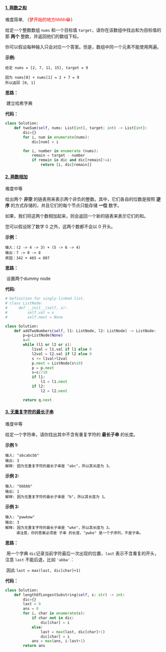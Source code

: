 

#### [1. 两数之和](https://leetcode-cn.com/problems/two-sum/)

难度简单, （<font color="red">梦开始的地方hhhh😂</font>）

给定一个整数数组 `nums` 和一个目标值 `target`，请你在该数组中找出和为目标值的那 **两个** 整数，并返回他们的数组下标。

你可以假设每种输入只会对应一个答案。但是，数组中同一个元素不能使用两遍。

 

**示例:**

```
给定 nums = [2, 7, 11, 15], target = 9

因为 nums[0] + nums[1] = 2 + 7 = 9
所以返回 [0, 1]
```

**思路：**

​	建立哈希字典

**代码：**

```python
class Solution:
    def twoSum(self, nums: List[int], target: int) -> List[int]:
        dic={}
        for i, num in enumerate(nums):
            dic[num] = i

        for i, number in enumerate (nums):
            remain = target - number
            if remain in dic and dic[remain]!=i:
                return [i, dic[remain]]
```



#### [2. 两数相加](https://leetcode-cn.com/problems/add-two-numbers/)

难度中等

给出两个 **非空** 的链表用来表示两个非负的整数。其中，它们各自的位数是按照 **逆序** 的方式存储的，并且它们的每个节点只能存储 **一位** 数字。

如果，我们将这两个数相加起来，则会返回一个新的链表来表示它们的和。

您可以假设除了数字 0 之外，这两个数都不会以 0 开头。

**示例：**

```
输入：(2 -> 4 -> 3) + (5 -> 6 -> 4)
输出：7 -> 0 -> 8
原因：342 + 465 = 807
```



**思路：**

​	设置两个dummy node

**代码:**

```python
# Definition for singly-linked list.
# class ListNode:
#     def __init__(self, x):
#         self.val = x
#         self.next = None

class Solution:
    def addTwoNumbers(self, l1: ListNode, l2: ListNode) -> ListNode:
        p=q=ListNode(None)
        s=0
        while (l1 or l2 or s):
            l1val = l1.val if l1 else 0 
            l2val = l2.val if l2 else 0
            s += l1val+l2val
            p.next = ListNode(s%10)
            p = p.next
            s=s//10
            if l1:
                l1 = l1.next
            if l2:
                l2 = l2.next

        return q.next  
```

#### [3. 无重复字符的最长子串](https://leetcode-cn.com/problems/longest-substring-without-repeating-characters/)

难度中等

给定一个字符串，请你找出其中不含有重复字符的 **最长子串** 的长度。

**示例 1:**

```
输入: "abcabcbb"
输出: 3 
解释: 因为无重复字符的最长子串是 "abc"，所以其长度为 3。
```

**示例 2:**

```
输入: "bbbbb"
输出: 1
解释: 因为无重复字符的最长子串是 "b"，所以其长度为 1。
```

**示例 3:**

```
输入: "pwwkew"
输出: 3
解释: 因为无重复字符的最长子串是 "wke"，所以其长度为 3。
     请注意，你的答案必须是 子串 的长度，"pwke" 是一个子序列，不是子串。
```

**思路：**

​	用一个字典 `dic`记录当前字符最后一次出现的位置，`last` 表示不含重复的开头，注意 `last` 不能后退，比如 `'abba'`：

​	因此 `last = max(last, dic[char]+1)​`

**代码：**

 

```python
class Solution:
    def lengthOfLongestSubstring(self, s: str) -> int:
        dic={}
        last = 0
        ans = 0
        for i, char in enumerate(s):
            if char not in dic:
                dic[char] = i
            else:
                last = max(last, dic[char]+1)
                dic[char] = i
            ans = max(ans, i-last+1)
        return ans
```

